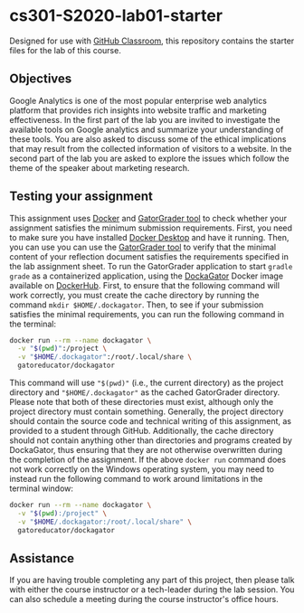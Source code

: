
# cs301-S2020-lab01-starter

Designed for use with [GitHub Classroom](https://classroom.github.com/), this repository contains the starter files for the lab of this course.

## Objectives


Google Analytics is one of the most popular enterprise web analytics platform that provides rich insights into website traffic and marketing effectiveness. In the first part of the lab you are invited to investigate the available tools on Google analytics and summarize your understanding of these tools. You are also asked to discuss some of the ethical implications that may result from the collected information of visitors to a website. In the second part of the lab you are asked to explore the issues which follow the theme of the speaker about marketing research.


## Testing your assignment
This assignment uses [Docker](https://www.docker.com) and [GatorGrader
tool](https://github.com/GatorEducator/gatorgrader) to check whether your assignment satisfies the minimum submission requirements.
First, you need to make sure you have installed [Docker
Desktop](https://www.docker.com/products/docker-desktop) and have it running.
Then, you can use you can use the [GatorGrader
tool](https://github.com/GatorEducator/gatorgrader)
to verify that the minimal content of your reflection document satisfies the
requirements specified in the lab assignment sheet. To 
run the GatorGrader application to start `gradle grade` as a containerized
application, using the [DockaGator](https://github.com/GatorEducator/dockagator)
Docker image available on
[DockerHub](https://cloud.docker.com/u/gatoreducator/repository/docker/gatoreducator/dockagator).
First, to ensure that the following command will work correctly, you
must create the cache directory by running the command `mkdir
$HOME/.dockagator`.
Then, to see if your submission satisfies the minimal requirements, you can run the following command in the terminal:

```bash
docker run --rm --name dockagator \
  -v "$(pwd)":/project \
  -v "$HOME/.dockagator":/root/.local/share \
  gatoreducator/dockagator
```

This command will use `"$(pwd)"` (i.e., the current directory) as
the project directory and `"$HOME/.dockagator"` as the cached GatorGrader
directory. Please note that both of these directories must exist, although only
the project directory must contain something. Generally, the project directory
should contain the source code and technical writing of this assignment, as
provided to a student through GitHub. Additionally, the cache directory should
not contain anything other than directories and programs created by DockaGator,
thus ensuring that they are not otherwise overwritten during the completion of
the assignment.  If the above `docker run` command does not work correctly on
the Windows operating system, you may need to instead run the following command
to work around limitations in the terminal window:

```bash
docker run --rm --name dockagator \
  -v "$(pwd):/project" \
  -v "$HOME/.dockagator:/root/.local/share" \
  gatoreducator/dockagator
```

## Assistance

If you are having trouble completing any part of this project, then please talk with either the course instructor or a tech-leader during the lab session. You can also schedule a meeting during the course instructor's office hours.
